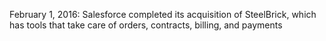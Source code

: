 February 1, 2016: Salesforce completed its acquisition of SteelBrick, which has tools that take care of orders, contracts, billing, and payments